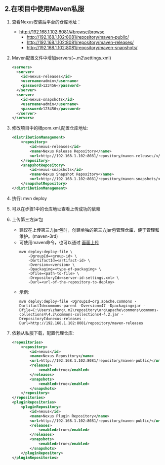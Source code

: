 ## 2.在项目中使用Maven私服

1. 查看Nexus安装后平台的仓库地址：
    + http://192.168.1.102:8081/#browse/browse
        + http://192.168.1.102:8081/repository/maven-public/
        + http://192.168.1.102:8081/repository/maven-releases/
        + http://192.168.1.102:8081/repository/maven-snapshots/

2. Maven配置文件中增加servers(~\.m2\settings.xml)
    ```xml
    <servers>
      <server>
        <id>nexus-releases</id>
        <username>admin</username>
        <password>123456</password>
      </server>
      <server>
        <id>nexus-snapshots</id>
        <username>admin</username>
        <password>123456</password>
      </server>
    </servers>
    ```

3. 修改项目中的根pom.xml,配置仓库地址:
    ```xml 
    <distributionManagement>
        <repository>
            <id>nexus-releases</id>
            <name>Nexus Release Repository</name>
            <url>http://192.168.1.102:8081/repository/maven-releases/</url>
        </repository>
        <snapshotRepository>
            <id>nexus-snapshots</id>
            <name>Nexus Snapshot Repository</name>
            <url>http://192.168.1.102:8081/repository/maven-snapshots/</url>
        </snapshotRepository>
    </distributionManagement>
    ```
4. 执行: mvn deploy

5. 可以在步骤1中的仓库地址查看上传成功的依赖

6. 上传第三方jar包
    + 建议在上传第三方jar包时，创建单独的第三方jar包管理仓库，便于管理和维护。(maven-3rd)
    + 可使用maven命令，也可以通过 [画面上传](http://192.168.1.102:8081/#browse/upload)
        ```shell 
        mvn deploy:deploy-file \
            -DgroupId=<group-id> \
            -DartifactId=<artifact-id> \
            -Dversion=<version> \
            -Dpackaging=<type-of-packaging> \
            -Dfile=<path-to-file> \
            -DrepositoryId=<server-id-settings.xml> \
            -Durl=<url-of-the-repository-to-deploy>
        ```
    + 示例:
        ```shell 
        mvn deploy:deploy-file -DgroupId=org.apache.commons -DartifactId=commons-parent -Dversion=47 -Dpackaging=jar -Dfile=C:\Users\zhang\.m2\repository\org\apache\commons\commons-collections4\4.2\commons-collections4-4.2.jar -DrepositoryId=nexus-releases -Durl=http://192.168.1.102:8081/repository/maven-releases
        ```
7. 依赖从私服下载，配置代理仓库:
    ```xml 
    <repositories>
        <repository>
            <id>nexus</id>
            <name>Nexus Repository</name>
            <url>http://192.168.1.102:8081/repository/maven-public/</url>
            <releases>
                <enabled>true</enabled>
            </releases>
            <snapshots>
                <enabled>true</enabled>
            </snapshots>
        </repository>
    </repositories>
    <pluginRepositories>
        <pluginRepository>
            <id>nexus</id>
            <name>Nexus Plugin Repository</name>
            <url>http://192.168.1.102:8081/repository/maven-public/</url>
            <releases>
                <enabled>true</enabled>
            </releases>
            <snapshots>
                <enabled>true</enabled>
            </snapshots>
        </pluginRepository>
    </pluginRepositories>
    ```
